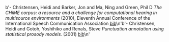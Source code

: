 b'- Christensen, Heidi and Barker, Jon and Ma, Ning and Green, Phil D *The CHiME corpus: a resource and a challenge for computational hearing in multisource environments* (2010), Eleventh Annual Conference of the International Speech Communication Association   [bib](bib/christensen2010chime.bib)\n'b'- Christensen, Heidi and Gotoh, Yoshihiko and Renals, Steve *Punctuation annotation using statistical prosody models.* (2001)   [bib](bib/christensen2001punctuation.bib)\n'